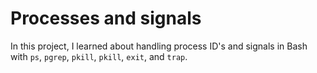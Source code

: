 # Processes and signals

In this project, I learned about handling process ID's and signals in Bash with `ps`, `pgrep`, `pkill`, `pkill`, `exit`, and `trap`.

